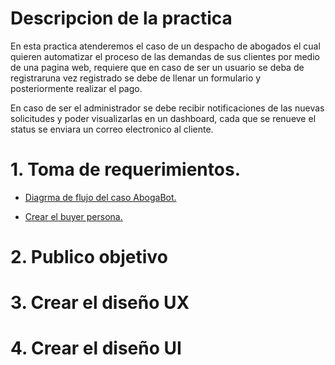 # Descripcion de la practica

En esta practica atenderemos el caso de un despacho de abogados el cual quieren automatizar el proceso de las demandas de sus clientes por medio de una pagina web, requiere que en caso de ser un usuario se deba de registraruna vez registrado se debe de llenar un formulario y posteriormente realizar el pago.

En caso de ser el administrador se debe recibir notificaciones de las nuevas solicitudes y poder visualizarlas en un dashboard, cada que se renueve el status se enviara un correo electronico al cliente.

# 1. Toma de requerimientos.

   - [Diagrma de flujo del caso AbogaBot.](https://github.com/KevinCuevas26/Launch-X-proyectosFontEnd/blob/30f7bff52b08cdc9effba87e5b3c011541c104ea/archivos/practica%201/diagrama.pdf)
   
   - [Crear el buyer persona.](https://github.com/KevinCuevas26/Launch-X-proyectosFontEnd/blob/db31eaf20625e535592b7a5db46958495c9f5fa8/archivos/practica%201/buyer%20persona.pdf)

# 2. Publico objetivo
# 3. Crear el diseño UX
# 4. Crear el diseño UI
